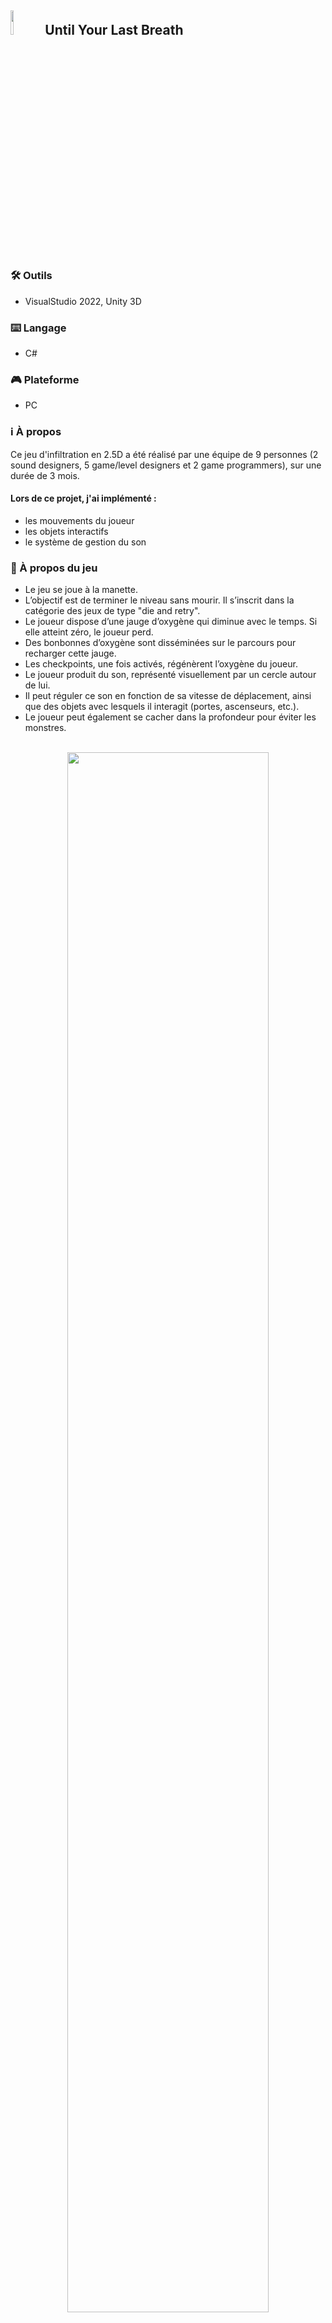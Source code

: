 <h2><img src="https://imgur.com/G9rlvP2.png" height="10%" width="10%"/> Until Your Last Breath  </h2>

<h3>🛠️ Outils</h3>

- VisualStudio 2022, Unity 3D

<h3>⌨️ Langage</h3>

- C#

<h3>🎮 Plateforme</h3>

- PC

<h3>ℹ️ À propos</h3>
   Ce jeu d'infiltration en 2.5D a été réalisé par une équipe de 9 personnes (2 sound designers, 5 game/level designers et 2 game programmers), sur une durée de 3 mois.
  
  <h4>Lors de ce projet, j'ai implémenté :</h4>
  <ul>
    <li>les mouvements du joueur</li>
    <li>les objets interactifs</li>
    <li>le système de gestion du son</li>
  </ul>


<h3>👾 À propos du jeu</h3>

- Le jeu se joue à la manette.
- L’objectif est de terminer le niveau sans mourir. Il s’inscrit dans la catégorie des jeux de type "die and retry".
- Le joueur dispose d’une jauge d’oxygène qui diminue avec le temps. Si elle atteint zéro, le joueur perd.
- Des bonbonnes d’oxygène sont disséminées sur le parcours pour recharger cette jauge.
- Les checkpoints, une fois activés, régénèrent l’oxygène du joueur.
- Le joueur produit du son, représenté visuellement par un cercle autour de lui.
- Il peut réguler ce son en fonction de sa vitesse de déplacement, ainsi que des objets avec lesquels il interagit (portes, ascenseurs, etc.).
- Le joueur peut également se cacher dans la profondeur pour éviter les monstres.

<p align="center">
<br>
<img src="https://imgur.com/XPSfl6r.png" height="80%" width="80%"/>
<br/>
   
<br>
<img src="https://imgur.com/sRg4nAq.png" height="80%" width="80%"/>
<br/>

<br>
<img src="https://imgur.com/gKATbAM.png" height="80%" width="80%"/>
<br/>
